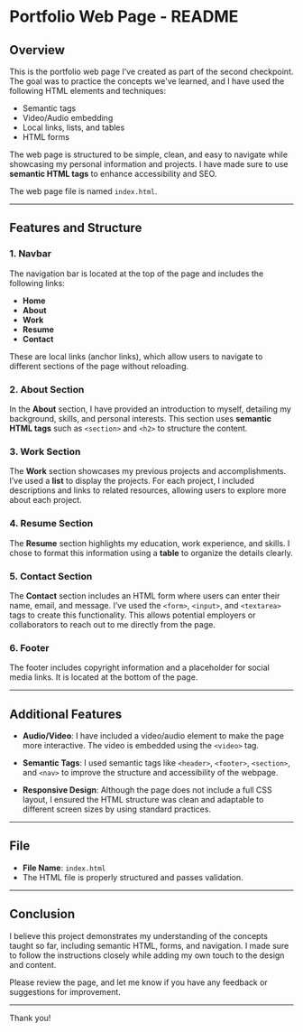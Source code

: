 # Portfolio Web Page - README

## Overview

This is the portfolio web page I’ve created as part of the second checkpoint. The goal was to practice the concepts we've learned, and I have used the following HTML elements and techniques:

- Semantic tags
- Video/Audio embedding
- Local links, lists, and tables
- HTML forms

The web page is structured to be simple, clean, and easy to navigate while showcasing my personal information and projects. I have made sure to use **semantic HTML tags** to enhance accessibility and SEO.

The web page file is named `index.html`.

---

## Features and Structure

### 1. Navbar
The navigation bar is located at the top of the page and includes the following links:

- **Home**
- **About**
- **Work**
- **Resume**
- **Contact**

These are local links (anchor links), which allow users to navigate to different sections of the page without reloading.

### 2. About Section
In the **About** section, I have provided an introduction to myself, detailing my background, skills, and personal interests. This section uses **semantic HTML tags** such as `<section>` and `<h2>` to structure the content.

### 3. Work Section
The **Work** section showcases my previous projects and accomplishments. I’ve used a **list** to display the projects. For each project, I included descriptions and links to related resources, allowing users to explore more about each project.

### 4. Resume Section
The **Resume** section highlights my education, work experience, and skills. I chose to format this information using a **table** to organize the details clearly.

### 5. Contact Section
The **Contact** section includes an HTML form where users can enter their name, email, and message. I’ve used the `<form>`, `<input>`, and `<textarea>` tags to create this functionality. This allows potential employers or collaborators to reach out to me directly from the page.

### 6. Footer
The footer includes copyright information and a placeholder for social media links. It is located at the bottom of the page.

---

## Additional Features

- **Audio/Video**: I have included a video/audio element to make the page more interactive. The video is embedded using the `<video>` tag.
  
- **Semantic Tags**: I used semantic tags like `<header>`, `<footer>`, `<section>`, and `<nav>` to improve the structure and accessibility of the webpage.

- **Responsive Design**: Although the page does not include a full CSS layout, I ensured the HTML structure was clean and adaptable to different screen sizes by using standard practices.

---

## File

- **File Name**: `index.html`
- The HTML file is properly structured and passes validation.

---

## Conclusion

I believe this project demonstrates my understanding of the concepts taught so far, including semantic HTML, forms, and navigation. I made sure to follow the instructions closely while adding my own touch to the design and content.

Please review the page, and let me know if you have any feedback or suggestions for improvement.

---

Thank you!

